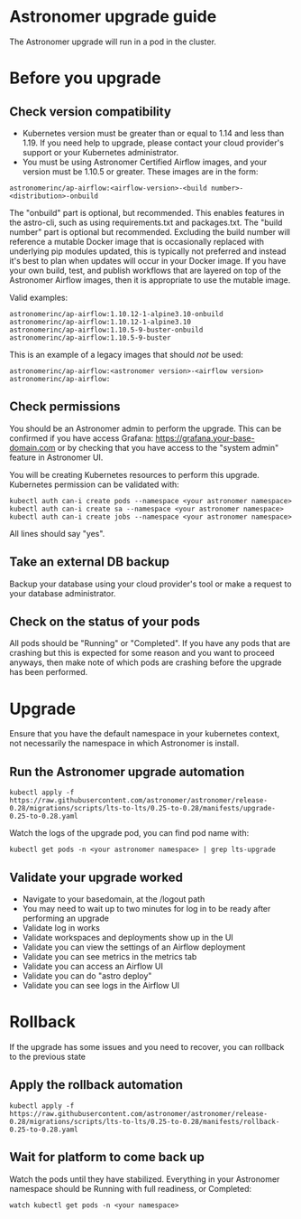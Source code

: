 # Astronomer upgrade guide

The Astronomer upgrade will run in a pod in the cluster.

# Before you upgrade

## Check version compatibility

- Kubernetes version must be greater than or equal to 1.14 and less than 1.19. If you need help to upgrade, please contact your cloud provider's support or your Kubernetes administrator.
- You must be using Astronomer Certified Airflow images, and your version must be 1.10.5 or greater. These images are in the form:

```
astronomerinc/ap-airflow:<airflow-version>-<build number>-<distribution>-onbuild
```

The "onbuild" part is optional, but recommended. This enables features in the astro-cli, such as using requirements.txt and packages.txt. The "build number" part is optional but recommended. Excluding the build number will reference a mutable Docker image that is occasionally replaced with underlying pip modules updated, this is typically not preferred and instead it's best to plan when updates will occur in your Docker image. If you have your own build, test, and publish workflows that are layered on top of the Astronomer Airflow images, then it is appropriate to use the mutable image.

Valid examples:

```
astronomerinc/ap-airflow:1.10.12-1-alpine3.10-onbuild
astronomerinc/ap-airflow:1.10.12-1-alpine3.10
astronomerinc/ap-airflow:1.10.5-9-buster-onbuild
astronomerinc/ap-airflow:1.10.5-9-buster
```

This is an example of a legacy images that should _not_ be used:

```
astronomerinc/ap-airflow:<astronomer version>-<airflow version>
astronomerinc/ap-airflow:
```

## Check permissions

You should be an Astronomer admin to perform the upgrade. This can be confirmed if you have access Grafana: https://grafana.your-base-domain.com or by checking that you have access to the "system admin" feature in Astronomer UI.

You will be creating Kubernetes resources to perform this upgrade. Kubernetes permission can be validated with:

```
kubectl auth can-i create pods --namespace <your astronomer namespace>
kubectl auth can-i create sa --namespace <your astronomer namespace>
kubectl auth can-i create jobs --namespace <your astronomer namespace>
```

All lines should say "yes".

## Take an external DB backup

Backup your database using your cloud provider's tool or make a request to your database administrator.

## Check on the status of your pods

All pods should be "Running" or "Completed". If you have any pods that are crashing but this is expected for some reason and you want to proceed anyways, then make note of which pods are crashing before the upgrade has been performed.

# Upgrade

Ensure that you have the default namespace in your kubernetes context, not necessarily the namespace in which Astronomer is install.

## Run the Astronomer upgrade automation

```
kubectl apply -f https://raw.githubusercontent.com/astronomer/astronomer/release-0.28/migrations/scripts/lts-to-lts/0.25-to-0.28/manifests/upgrade-0.25-to-0.28.yaml
```

Watch the logs of the upgrade pod, you can find pod name with:

```
kubectl get pods -n <your astronomer namespace> | grep lts-upgrade
```

## Validate your upgrade worked

- Navigate to your basedomain, at the /logout path
- You may need to wait up to two minutes for log in to be ready after performing an upgrade
- Validate log in works
- Validate workspaces and deployments show up in the UI
- Validate you can view the settings of an Airflow deployment
- Validate you can see metrics in the metrics tab
- Validate you can access an Airflow UI
- Validate you can do "astro deploy"
- Validate you can see logs in the Airflow UI

# Rollback

If the upgrade has some issues and you need to recover, you can rollback to the previous state

## Apply the rollback automation

```
kubectl apply -f https://raw.githubusercontent.com/astronomer/astronomer/release-0.28/migrations/scripts/lts-to-lts/0.25-to-0.28/manifests/rollback-0.25-to-0.28.yaml
```

## Wait for platform to come back up

Watch the pods until they have stabilized. Everything in your Astronomer namespace should be Running with full readiness, or Completed:

```
watch kubectl get pods -n <your namespace>
```
